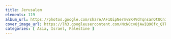 ```yaml
---
title: Jerusalem
elements: 119
album_url: https://photos.google.com/share/AF1QipNermv8K4VdTqnsanQtUCnipUTuoxhGXSQc_kE4Y9IcWY-vQ3cSCeRWEmra3graYQ?key=WXRuRDlwbHJIWjFUTEd4bGxSVi1haUVRcVBfRHFB
cover_image_url: https://lh3.googleusercontent.com/NcN0cv8jAwIQ96fx_QTkI9efDSTME00ir9ySQGSEriwDViUKvlneD1IOEtTkqUXSX0juiOPKvDnGtlHi8bXW5ycYpQm8pIFmFDut2ZueZlajaQGe6RgOtwx7d3UybXMjpDQhI6tY4bqSIo09RDSY-xJfy4dR6Rw0NQiBu8DEKfzs-ZICtUiNsM-9ZIgkalZKN_Q0mwSaSe4pveBNS0nOPMsCEuVajSgRPBOWRUAt2BjDmWwjjV3MBYC_zcgW2A-kdpP7CbDSON-VruVVct-hRkT-QCld691SHxVw8bPRdGnDHT5gjUW21DOnFiv735056199xNP_oql2lY-GH1ukt9vmacjbhpvujprOmVCG7eaC2_vDv742sik3y8cnzcxA7OHBYUIHOH3D1dv1ptKn2WFMRjRFlJI-DQ9sM4G6AcxQ5dgnz1DJhEwv1ut4aQj3nrbcLhYUSffyPh-EHfgQAjLVO_LMUNWMJp9QGItFA-yTiUofOygTbR6FME9f0JNr7ODouw4QKO-ahe3ugsmQnmCy2tZrXpHUEiLcXjsLoKKtIP3rRSs-2h1MmvfzINqShTgMoDB2JOXQE8g6pGT2a55MyhMF44HKlsExafh7MI0sNq_dgGZTPYDx3Dv-cH9c8Qo1PHceW0PjZgX7t8bZN1Epm6OF2kxS37q7Q2xSEeMSXTOkDWLjoTha=s218-p-k-no
categories: [ Asia, Israel, Palestine ]
---
```

